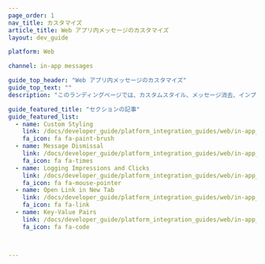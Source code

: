 ```yaml
---
page_order: 1
nav_title: カスタマイズ
article_title: Web アプリ内メッセージのカスタマイズ
layout: dev_guide

platform: Web

channel: in-app messages

guide_top_header: "Web アプリ内メッセージのカスタマイズ"
guide_top_text: ""
description: "このランディングページでは、カスタムスタイル、メッセージ消去、インプレッションとクリックのロギングなど、Braze Web SDKのアプリ内メッセージカスタマイズオプションについて説明しています。"

guide_featured_title: "セクションの記事"
guide_featured_list:
  - name: Custom Styling
    link: /docs/developer_guide/platform_integration_guides/web/in-app_messaging/customization/custom_styling/
    fa_icon: fa fa-paint-brush
  - name: Message Dismissal
    link: /docs/developer_guide/platform_integration_guides/web/in-app_messaging/customization/message_dismissal/
    fa_icon: fa fa-times
  - name: Logging Impressions and Clicks
    link: /docs/developer_guide/platform_integration_guides/web/in-app_messaging/customization/logging_impressions_and_clicks/
    fa_icon: fa fa-mouse-pointer
  - name: Open Link in New Tab
    link: /docs/developer_guide/platform_integration_guides/web/in-app_messaging/customization/open_link_in_new_tab/
    fa_icon: fa fa-link
  - name: Key-Value Pairs
    link: /docs/developer_guide/platform_integration_guides/web/in-app_messaging/customization/key_value_pairs/
    fa_icon: fa fa-code



---
```

<br><br>
